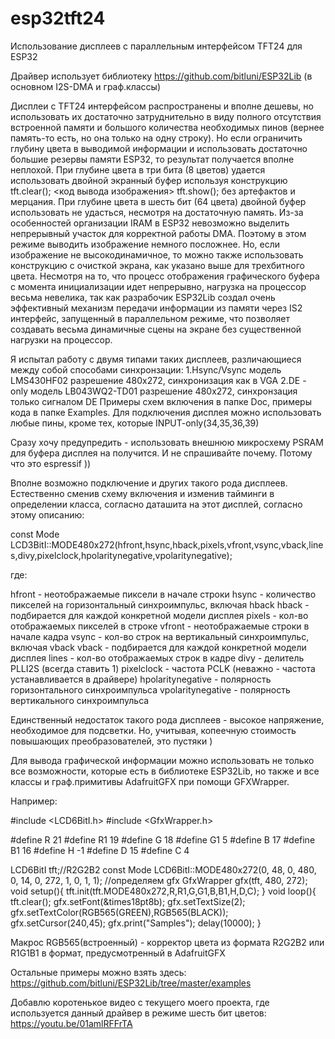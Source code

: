 # esp32tft24 

Использование дисплеев с параллельным интерфейсом TFT24 для ESP32

Драйвер использует библиотеку https://github.com/bitluni/ESP32Lib (в основном I2S-DMA и граф.классы)

Дисплеи с TFT24 интерфейсом распространены и вполне дешевы, но использовать их достаточно затруднительно
в виду полного отсутствия встроенной памяти  и большого количества необходимых пинов (вернее память-то
есть, но она только на одну строку).
Но если ограничить глубину цвета в выводимой информации и использовать достаточно большие резервы памяти ESP32,
то результат получается вполне неплохой. При глубине цвета в три бита (8 цветов) удается использовать двойной экранный
буфер используя конструкцию tft.clear(); <код вывода изображения> tft.show(); без артефактов и мерцания. При глубине цвета
в шесть бит (64 цвета) двойной буфер использовать не удасться, несмотря на достаточную память. Из-за особенностей 
организации IRAM в ESP32 невозможно выделить непрерывный участок для корректной работы DMA. Поэтому в этом режиме выводить изображение
немного посложнее. Но, если изображение не высокодинамичное, то можно также использовать конструкцию с очисткой экрана, как
указано выше для трехбитного цвета. Несмотря на то, что процесс отображения графического буфера
с момента инициализации идет непрерывно, нагрузка на процессор весьма невелика, так как разрабочик
ESP32Lib создал очень эффективный механизм передачи информации из памяти через IS2 интерфейс, запущенный 
в параллельном режиме, что позволяет создавать весьма динамичные сцены на экране без существенной нагрузки на процессор.

Я испытал работу с двумя типами таких дисплеев, различающиеся между собой способами синхронзации:
1.Hsync/Vsync модель LMS430HF02    разрешение 480x272, синхронизация как в VGA
2.DE - only   модель LB043WQ2-TD01 разрешение 480x272, синхронзация только сигналом DE
Примеры схем включения в папке Doc, примеры кода в папке Examples.
Для подключения дисплея можно использовать любые пины, кроме тех, которые INPUT-only(34,35,36,39)

Сразу хочу предупредить - использовать внешнюю микросхему PSRAM для буфера дисплея на получится.
И не спрашивайте почему. Потому что это espressif ))

Вполне возможно подключение и других такого рода дисплеев. Естественно сменив схему включения
и изменив тайминги в определении класса, согласно даташита на этот дисплей, согласно этому описанию:

const Mode LCD3BitI::MODE480x272(hfront,hsync,hback,pixels,vfront,vsync,vback,lines,divy,pixelclock,hpolaritynegative,vpolaritynegative);

где:

hfront             - неотображаемые пиксели в начале строки
hsync              - количество пикселей на горизонтальный синхроимпульс, включая hback
hback              - подбирается для каждой конкретной модели дисплея
pixels             - кол-во отображаемых пикселей в строке
vfront             - неотображаемые строки в начале кадра
vsync              - кол-во строк на вертикальный синхроимпульс, включая vback
vback              - подбирается для каждой конкретной модели дисплея
lines              - кол-во отображаемых строк в кадре
divy               - делитель PLLI2S (всегда ставить 1)
pixelclock         - частота PCLK (неважно - частота устанавливается в драйвере)
hpolaritynegative  - полярность горизонтального синхроимпульса
vpolaritynegative  - полярность вертикального синхроимпульса


Единственный недостаток такого рода дисплеев - высокое напряжение, необходимое для подсветки.
Но, учитывая, копеечную стоимость повышающих преобразователей, это пустяки )

Для вывода графической информации можно использовать не только все возможности, которые 
есть в библиотеке ESP32Lib, но также и все классы и граф.примитивы AdafruitGFX при помощи GFXWrapper.

Например:

#include <LCD6BitI.h>
#include <GfxWrapper.h>

#define R  21
#define R1 19
#define G  18
#define G1  5
#define B  17
#define B1 16
#define H  -1
#define D  15
#define C   4

LCD6BitI tft;//R2G2B2
const Mode LCD6BitI::MODE480x272(0, 48,  0, 480,  0, 14, 0, 272, 1, 0, 1, 1);
//определяем  gfx
GfxWrapper<LCD6BitI> gfx(tft, 480, 272);
void setup(){
	tft.init(tft.MODE480x272,R,R1,G,G1,B,B1,H,D,C);
}
void loop(){
  tft.clear();
  gfx.setFont(&times18pt8b);
  gfx.setTextSize(2);
  gfx.setTextColor(RGB565(GREEN),RGB565(BLACK));
  gfx.setCursor(240,45);
  gfx.print("Samples");
  delay(10000);
}

Макрос RGB565(встроенный) - корректор цвета из формата R2G2B2 или R1G1B1 в формат, предусмотренный в AdafruitGFX


Остальные примеры можно взять здесь: https://github.com/bitluni/ESP32Lib/tree/master/examples

Добавлю коротенькое видео с текущего моего проекта, где используется данный драйвер
в режиме шесть бит цветов:
https://youtu.be/01amlRFFrTA


